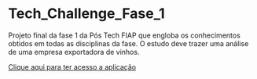 # Tech_Challenge_Fase_1
Projeto final da fase 1 da Pós Tech FIAP que engloba os conhecimentos obtidos em todas as disciplinas da fase. O estudo deve trazer uma análise de uma empresa exportadora de vinhos.


[Clique aqui para ter acesso a aplicação](https://techchallengevinicolafase1.streamlit.app/)
